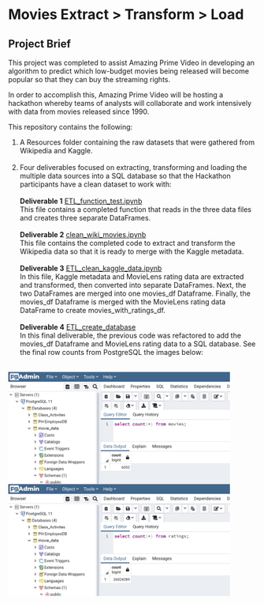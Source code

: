 # Movies Extract > Transform > Load

## Project Brief 

This project was completed to assist Amazing Prime Video in developing an algorithm to predict which low-budget movies being released will become popular so that they can buy the streaming rights.

In order to accomplish this, Amazing Prime Video will be hosting a hackathon whereby teams of analysts will collaborate and work intensively with data from movies released since 1990.

This repository contains the following: 

   1. A Resources folder containing the raw datasets that were gathered from Wikipedia and Kaggle.<br><br/>
   2. Four deliverables focused on extracting, transforming and loading the multiple data sources into a SQL database so that the Hackathon participants have a clean dataset to work with:<br><br/>
        **Deliverable 1** <a href="https://github.com/hollyouellette/Movies-ETL/blob/main/ETL_function_test.ipynb/" target="_blank">ETL_function_test.ipynb</a> <br/>
         This file contains a completed function that reads in the three data files and creates three separate DataFrames.<br/><br/>
         **Deliverable 2** <a href="https://github.com/hollyouellette/Movies-ETL/blob/main/ETL_clean_wiki_movies.ipynb">clean_wiki_movies.ipynb</a> <br/>
         This file contains the completed code to extract and transform the Wikipedia data so that it is ready to merge with the Kaggle metadata. <br><br/>
         **Deliverable 3** <a href="https://github.com/hollyouellette/Movies-ETL/blob/main/ETL_clean_kaggle_data.ipynb">ETL_clean_kaggle_data.ipynb</a><br/>
         In this file, Kaggle metadata and MovieLens rating data are extracted and transformed, then converted into separate DataFrames. Next, the two DataFrames are merged into one movies_df Dataframe. Finally, the movies_df Dataframe is merged with the MovieLens rating data DataFrame to create movies_with_ratings_df.<br><br/>
         **Deliverable 4** <a href="https://github.com/hollyouellette/Movies-ETL/blob/main/ETL_create_database.ipynb">ETL_create_database</a><br/>
         In this final deliverable, the previous code was refactored to add the movies_df Dataframe and MovieLens rating data to a SQL database. See the final row counts from PostgreSQL the images below: <br><br/>
 
<img src="https://github.com/hollyouellette/Movies-ETL/blob/main/Resources/movies_query.png" align=center width=450>
<img src="https://github.com/hollyouellette/Movies-ETL/blob/main/Resources/ratings_query.png" align=center width=450>
